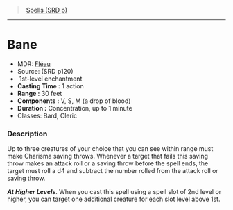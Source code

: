 ﻿---
!SpellItem
Name: Bane
AltName: '[Fléau](hd_spells_fleau.md)'
Type: enchantment
Level: 1
CastingTime: 1 action
Range: 30 feet
Components: V, S, M (a drop of blood)
Duration: Concentration, up to 1 minute
Classes: Bard, Cleric
Family: SpellVO
Source: (SRD p120)
Id: spells_vo.md#bane
ParentLink: spells_vo.md#spells-srd-p
ParentName: Spells (SRD p)
NameLevel: 1
Attributes:
  Name: Bane
  Markdown: >+
    # <!--Name-->Bane<!--/Name-->


    - MDR: <!--AltName-->[Fléau](hd_spells_fleau.md)<!--/AltName-->

    - Source: <!--Source-->(SRD p120)<!--/Source-->

    -  <!--Level-->1<!--/Level-->st-level <!--Type-->enchantment<!--/Type-->

    - **Casting Time :** <!--CastingTime-->1 action<!--/CastingTime-->

    - **Range :** <!--Range-->30 feet<!--/Range-->

    - **Components :** <!--Components-->V, S, M (a drop of blood)<!--/Components-->

    - **Duration :** <!--Duration-->Concentration, up to 1 minute<!--/Duration-->

    - Classes: <!--Classes-->Bard, Cleric<!--/Classes-->


    ### Description


    Up to three creatures of your choice that you can see within range must make Charisma saving throws. Whenever a target that fails this saving throw makes an attack roll or a saving throw before the spell ends, the target must roll a d4 and subtract the number rolled from the attack roll or saving throw.


    **_At Higher Levels_**. When you cast this spell using a spell slot of 2nd level or higher, you can target one additional creature for each slot level above 1st.

  AltName: '[Fléau](hd_spells_fleau.md)'
  Source: (SRD p120)
  Level: 1
  Type: enchantment
  CastingTime: 1 action
  Range: 30 feet
  Components: V, S, M (a drop of blood)
  Duration: Concentration, up to 1 minute
  Classes: Bard, Cleric
AttributesDictionary: >+
  Name: Bane

  Markdown: >+

    # <!--Name-->Bane<!--/Name-->





    - MDR: <!--AltName-->[Fléau](hd_spells_fleau.md)<!--/AltName-->



    - Source: <!--Source-->(SRD p120)<!--/Source-->



    -  <!--Level-->1<!--/Level-->st-level <!--Type-->enchantment<!--/Type-->



    - **Casting Time :** <!--CastingTime-->1 action<!--/CastingTime-->



    - **Range :** <!--Range-->30 feet<!--/Range-->



    - **Components :** <!--Components-->V, S, M (a drop of blood)<!--/Components-->



    - **Duration :** <!--Duration-->Concentration, up to 1 minute<!--/Duration-->



    - Classes: <!--Classes-->Bard, Cleric<!--/Classes-->





    ### Description





    Up to three creatures of your choice that you can see within range must make Charisma saving throws. Whenever a target that fails this saving throw makes an attack roll or a saving throw before the spell ends, the target must roll a d4 and subtract the number rolled from the attack roll or saving throw.





    **_At Higher Levels_**. When you cast this spell using a spell slot of 2nd level or higher, you can target one additional creature for each slot level above 1st.



  AltName: '[Fléau](hd_spells_fleau.md)'

  Source: (SRD p120)

  Level: 1

  Type: enchantment

  CastingTime: 1 action

  Range: 30 feet

  Components: V, S, M (a drop of blood)

  Duration: Concentration, up to 1 minute

  Classes: Bard, Cleric

---
> [Spells (SRD p)](srd_spells.md)

---

# Bane

- MDR: [Fléau](hd_spells_fleau.md)
- Source: (SRD p120)
-  1st-level enchantment
- **Casting Time :** 1 action
- **Range :** 30 feet
- **Components :** V, S, M (a drop of blood)
- **Duration :** Concentration, up to 1 minute
- Classes: Bard, Cleric

### Description

Up to three creatures of your choice that you can see within range must make Charisma saving throws. Whenever a target that fails this saving throw makes an attack roll or a saving throw before the spell ends, the target must roll a d4 and subtract the number rolled from the attack roll or saving throw.

**_At Higher Levels_**. When you cast this spell using a spell slot of 2nd level or higher, you can target one additional creature for each slot level above 1st.

